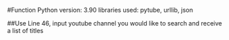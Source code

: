 #Function
Python version: 3.90 libraries used: pytube, urllib, json

##Use
Line 46, input youtube channel you would like to search and receive a list of titles